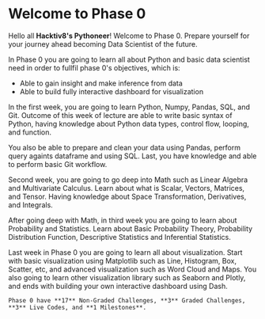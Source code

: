 Welcome to Phase 0
=======================

Hello all **Hacktiv8's Pythoneer**! Welcome to Phase 0. Prepare yourself for your journey ahead becoming Data Scientist of the future.

In Phase 0 you are going to learn all about Python and basic data scientist need in order to fullfil phase 0's objectives, which is:

- Able to gain insight and make inference from data
- Able to build fully interactive dashboard for visualization

In the first week, you are going to learn Python, Numpy, Pandas, SQL, and Git. Outcome of this week of lecture are able to write basic syntax of Python, having knowledge about Python data types, control flow, looping, and function.

You also be able to prepare and clean your data using Pandas, perform query againts dataframe and using SQL. Last, you have knowledge and able to perform basic Git workflow.

Second week, you are going to go deep into Math such as Linear Algebra and Multivariate Calculus. Learn about what is Scalar, Vectors, Matrices, and Tensor. Having knowledge about Space Transformation, Derivatives, and Integrals.

After going deep with Math, in third week you are going to learn about Probability and Statistics. Learn about Basic Probability Theory, Probability Distribution Function, Descriptive Statistics and Inferential Statistics.

Last week in Phase 0 you are going to learn all about visualization. Start with basic visualization using Matplotlib such as Line, Histogram, Box, Scatter, etc, and advanced visualization such as Word Cloud and Maps.
You also going to learn other visualization library such as Seaborn and Plotly, and ends with building your own interactive dashboard using Dash.

```{attention}
Phase 0 have **17** Non-Graded Challenges, **3** Graded Challenges, **3** Live Codes, and **1 Milestones**.
```
